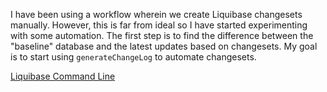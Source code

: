 I have been using a workflow wherein we create Liquibase changesets manually. However, this is far from ideal so I have started experimenting with some automation. The first step is to find the difference between the "baseline" database and the latest updates based on changesets. My goal is to start using `generateChangeLog` to automate changesets.

[Liquibase Command Line](http://www.liquibase.org/documentation/command_line.html)
